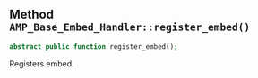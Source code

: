 ## Method `AMP_Base_Embed_Handler::register_embed()`

```php
abstract public function register_embed();
```

Registers embed.

